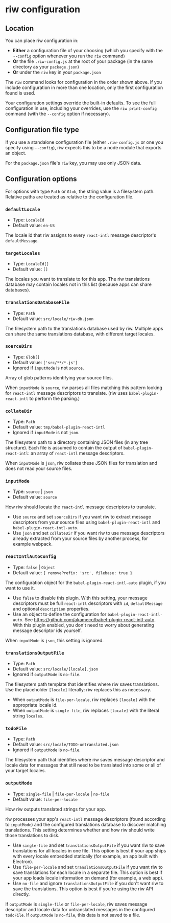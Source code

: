 # riw configuration

## Location

You can place riw configuration in:

- **Either** a configuration file of your choosing (which you specify with the `--config` option whenever you run the `riw` command)
- **Or** the file `.riw-config.js` at the root of your package (in the same directory as your `package.json`)
- **Or** under the `riw` key in your `package.json`

The `riw` command looks for configuration in the order shown above. If you include configuration in more than one location, only the first configuration found is used.

Your configuration settings override the built-in defaults. To see the full configuration in use, including your overrides, use the `riw print-config` command (with the `--config` option if necessary).


## Configuration file type

If you use a standalone configuration file (either `.riw-config.js` or one you specify using `--config`), riw expects this to be a node module that exports an object.

For the `package.json` file's `riw` key, you may use only JSON data.


## Configuration options

For options with type `Path` or `Glob`, the string value is a filesystem path. Relative paths are treated as relative to the configuration file.

### `defaultLocale`

- Type: `LocaleId`
- Default value: `en-US`

The locale id that riw assigns to every `react-intl` message descriptor's `defaultMessage`.

### `targetLocales`

- Type: `LocaleId[]`
- Default value: `[]`

The locales you want to translate to for this app. The riw translations database may contain locales not in this list (because apps can share databases).

### `translationsDatabaseFile`

- Type: `Path`
- Default value: `src/locale/riw-db.json`

The filesystem path to the translations database used by riw. Multiple apps can share the same translations database, with different target locales.

### `sourceDirs`

- Type: `Glob[]`
- Default value: `['src/**/*.js']`
- Ignored if `inputMode` is not `source`.

Array of glob patterns identifying your source files.

When `inputMode` is `source`, riw parses all files matching this pattern looking for `react-intl` message descriptors to translate. (riw uses `babel-plugin-react-intl` to perform the parsing.)


### `collateDir`

- Type: `Path`
- Default value: `tmp/babel-plugin-react-intl`
- Ignored if `inputMode` is not `json`.

The filesystem path to a directory containing JSON files (in any tree structure). Each file is assumed to contain the output of `babel-plugin-react-intl`: an array of `react-intl` message descriptors.

When `inputMode` is `json`, riw collates these JSON files for translation and does not read your source files.


### `inputMode`

- Type: `source` | `json`
- Default value: `source`

How riw should locate the `react-intl` message descriptors to translate.

- Use `source` and set `sourceDirs` if you want riw to extract message descriptors from your source files using `babel-plugin-react-intl` and `babel-plugin-react-intl-auto`.
- Use `json` and set `collateDir` if you want riw to use message descriptors already extracted from your source files by another process, for example webpack.


### `reactIntlAutoConfig`

- Type: `false` | `Object`
- Default value: `{ removePrefix: 'src', filebase: true }`

The configuration object for the `babel-plugin-react-intl-auto` plugin, if you want to use it.

- Use `false` to disable this plugin. With this setting, your message descriptors must be full `react-intl` descriptors with `id`, `defaultMessage` and optional `description` properties.
- Use an object to define the configuration for `babel-plugin-react-intl-auto`. See https://github.com/akameco/babel-plugin-react-intl-auto. With this plugin enabled, you don't need to worry about generating message descriptor ids yourself.

When `inputMode` is `json`, this setting is ignored.


### `translationsOutputFile`

- Type: `Path`
- Default value: `src/locale/[locale].json`
- Ignored if `outputMode` is `no-file`.

The filesystem path template that identifies where riw saves translations. Use the placeholder `[locale]` literally: riw replaces this as necessary.

- When `outputMode` is `file-per-locale`, riw replaces `[locale]` with the appropriate locale id.
- When `outputMode` is `single-file`, riw replaces `[locale]` with the literal string `locales`.


### `todoFile`

- Type: `Path`
- Default value: `src/locale/TODO-untranslated.json`
- Ignored if `outputMode` is `no-file`.

The filesystem path that identifies where riw saves message descriptor and locale data for messages that still need to be translated into some or all of your target locales.


### `outputMode`

- Type: `single-file` | `file-per-locale` | `no-file`
- Default value: `file-per-locale`

How riw outputs translated strings for your app.

riw processes your app's `react-intl` message descriptors (found according to `inputMode`) and the configured translations database to discover matching translations. This setting determines whether and how riw should write those translations to disk.

- Use `single-file` and set `translationsOutputFile` if you want riw to save translations for all locales in one file. This option is best if your app ships with every locale embedded statically (for example, an app built with Electron).
- Use `file-per-locale` and set `translationsOutputFile` if you want riw to save translations for each locale in a separate file. This option is best if your app loads locale information on demand (for example, a web app).
- Use `no-file` and ignore `translationsOutputFile` if you don't want riw to save the translations. This option is best if you're using the riw API directly.

If `outputMode` is `single-file` or `file-per-locale`, riw saves message descriptor and locale data for untranslated messages in the configured `todoFile`. If `outputMode` is `no-file`, this data is not saved to a file.

